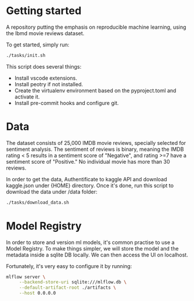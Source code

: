 # Getting started

A repository putting the emphasis on reproducible machine learning,
using the Ibmd movie reviews dataset.

To get started, simply run:

```bash
./tasks/init.sh
```

This script does several things:
-  Install vscode extensions.
-  Install peotry if not installed.
-  Create the virtualenv environment based on the pyproject.toml and activate it.
-  Install pre-commit hooks and configure git.


# Data

The dataset consists of 25,000 IMDB movie reviews, specially selected for sentiment analysis.
The sentiment of reviews is binary, meaning the IMDB rating < 5 results in a sentiment score of "Negative",
and rating >=7 have a sentiment score of "Positive."
No individual movie has more than 30 reviews.

In order to get the data,
Authentificate to kaggle API and download kaggle.json under {HOME} directory.
Once it's done, run this script to download the data under /data folder:

```bash
./tasks/download_data.sh
```


# Model Registry

In order to store and version ml models, it's common practise to use a Model Registry.
To make things simpler, we will store the model and the metadata inside a sqlite DB locally.
We can then access the UI on localhost.

Fortunately, it's very easy to configure it by running:

```bash
mlflow server \
     --backend-store-uri sqlite:///mlflow.db \
     --default-artifact-root ./artifacts \
     --host 0.0.0.0
```
